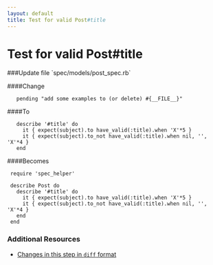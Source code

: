 ```yaml
---
layout: default
title: Test for valid Post#title
---
```


<h1 id="main">Test for valid Post#title</h1>
###Update file `spec/models/post_spec.rb`

####Change
```
   pending "add some examples to (or delete) #{__FILE__}"
```


####To
```
   describe '#title' do
     it { expect(subject).to have_valid(:title).when 'X'*5 }
     it { expect(subject).to_not have_valid(:title).when nil, '', 'X'*4 }
   end
```


####Becomes
```
 require 'spec_helper'
 
 describe Post do
   describe '#title' do
     it { expect(subject).to have_valid(:title).when 'X'*5 }
     it { expect(subject).to_not have_valid(:title).when nil, '', 'X'*4 }
   end
 end

```



### Additional Resources

* [Changes in this step in `diff` format](https://github.com/software-academy/rails_getting_started_bdd/commit/5497d64bbca1a4fa27b5a71a1976f50c297c34f8)

